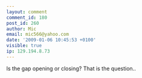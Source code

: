 ```yaml
---
layout: comment
comment_id: 180
post_id: 260
author: Mic
email: mic566@yahoo.com
date: '2009-01-06 10:45:53 +0100'
visible: true
ip: 129.194.8.73
---
```

Is the gap opening or closing? That is the question..
